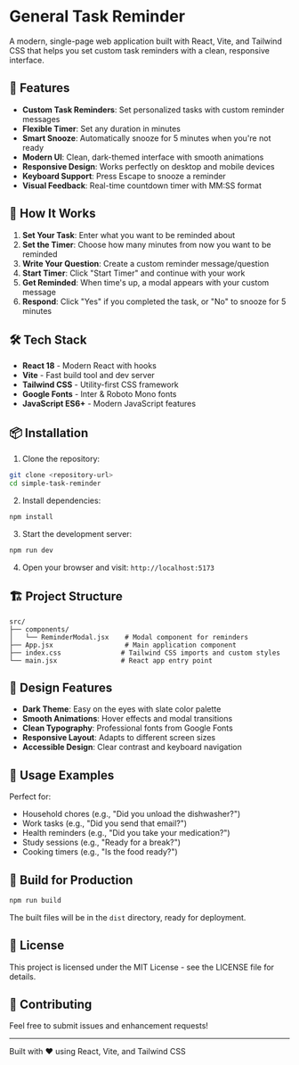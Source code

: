 # General Task Reminder

A modern, single-page web application built with React, Vite, and Tailwind CSS that helps you set custom task reminders with a clean, responsive interface.

## 🚀 Features

- **Custom Task Reminders**: Set personalized tasks with custom reminder messages
- **Flexible Timer**: Set any duration in minutes
- **Smart Snooze**: Automatically snooze for 5 minutes when you're not ready
- **Modern UI**: Clean, dark-themed interface with smooth animations
- **Responsive Design**: Works perfectly on desktop and mobile devices
- **Keyboard Support**: Press Escape to snooze a reminder
- **Visual Feedback**: Real-time countdown timer with MM:SS format

## 🎯 How It Works

1. **Set Your Task**: Enter what you want to be reminded about
2. **Set the Timer**: Choose how many minutes from now you want to be reminded
3. **Write Your Question**: Create a custom reminder message/question
4. **Start Timer**: Click "Start Timer" and continue with your work
5. **Get Reminded**: When time's up, a modal appears with your custom message
6. **Respond**: Click "Yes" if you completed the task, or "No" to snooze for 5 minutes

## 🛠️ Tech Stack

- **React 18** - Modern React with hooks
- **Vite** - Fast build tool and dev server
- **Tailwind CSS** - Utility-first CSS framework
- **Google Fonts** - Inter & Roboto Mono fonts
- **JavaScript ES6+** - Modern JavaScript features

## 📦 Installation

1. Clone the repository:
```bash
git clone <repository-url>
cd simple-task-reminder
```

2. Install dependencies:
```bash
npm install
```

3. Start the development server:
```bash
npm run dev
```

4. Open your browser and visit: `http://localhost:5173`

## 🏗️ Project Structure

```
src/
├── components/
│   └── ReminderModal.jsx    # Modal component for reminders
├── App.jsx                  # Main application component
├── index.css               # Tailwind CSS imports and custom styles
└── main.jsx                # React app entry point
```

## 🎨 Design Features

- **Dark Theme**: Easy on the eyes with slate color palette
- **Smooth Animations**: Hover effects and modal transitions
- **Clean Typography**: Professional fonts from Google Fonts
- **Responsive Layout**: Adapts to different screen sizes
- **Accessible Design**: Clear contrast and keyboard navigation

## 📱 Usage Examples

Perfect for:
- Household chores (e.g., "Did you unload the dishwasher?")
- Work tasks (e.g., "Did you send that email?")
- Health reminders (e.g., "Did you take your medication?")
- Study sessions (e.g., "Ready for a break?")
- Cooking timers (e.g., "Is the food ready?")

## 🚀 Build for Production

```bash
npm run build
```

The built files will be in the `dist` directory, ready for deployment.

## 📄 License

This project is licensed under the MIT License - see the LICENSE file for details.

## 🤝 Contributing

Feel free to submit issues and enhancement requests!

---

Built with ❤️ using React, Vite, and Tailwind CSS
